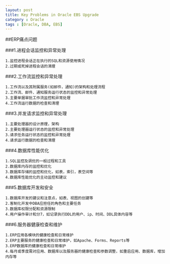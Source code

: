 ```yaml
---
layout: post
title: Key Problems in Oracle EBS Upgrade
category : Oracle
tags : [Oracle, DBA, EBS]
---
```


##ERP痛点问题

###1.进程会话监控和异常处理

	1.监控进程会话正在执行的SQL和资源使用情况
	2.过期或死掉进程会话的清理


###2.工作流监控和异常处理

	1.工作流以及其附属服务(如邮件，通知)的架构和处理流程
	2.工作流、邮件、通知服务运行状态的监控和异常处理
	3.主要单据审批工作流监控和异常处理
	4.工作流运行数据的检查和清理


###3.并发请求监控和异常处理

	1.主要处理器的设计原理，架构
	2.主要处理器运行状态的监控和异常处理
	3.请求任务运行状态的监控和异常处理
	4.请求运行数据的检查和清理


###4.数据库性能优化

	1.SQL监控及调优的一般过程和工具
	2.数据库内存的监控和优化
	3.数据库存储的监控和优化，如表，索引，表空间等
	4.数据库性能优化的主动监控和建议


###5.数据库开发和安全

	1.数据库开发的建议和注意点，如表、视图的创建等
	2.客制化开发中DBA应担任的角色和主要任务
	3.数据库权限分配和资源限制
	4.用户操作审计和分7，如记录执行DDL的用户、ip、时间、DDL具体内容等


###6.服务器健康检查和维护

	1.ERP应用各模块的健康检查和日常维护
	2.ERP主要服务的健康检查和日常维护，如Apache、Forms、Reports等
	3.ERP数据库的健康检查和日常维护
	4.每月或季度需对应用、数据库以及服务器的健康检查和参数调整，如重启应用、数据库，增加内存等
